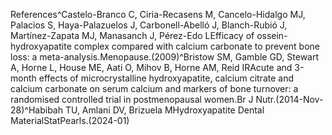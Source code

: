 References^Castelo-Branco C, Ciria-Recasens M, Cancelo-Hidalgo MJ, Palacios S, Haya-Palazuelos J, Carbonell-Abelló J, Blanch-Rubió J, Martínez-Zapata MJ, Manasanch J, Pérez-Edo LEfficacy of ossein-hydroxyapatite complex compared with calcium carbonate to prevent bone loss: a meta-analysis.Menopause.(2009)^Bristow SM, Gamble GD, Stewart A, Horne L, House ME, Aati O, Mihov B, Horne AM, Reid IRAcute and 3-month effects of microcrystalline hydroxyapatite, calcium citrate and calcium carbonate on serum calcium and markers of bone turnover: a randomised controlled trial in postmenopausal women.Br J Nutr.(2014-Nov-28)^Habibah TU, Amlani DV, Brizuela MHydroxyapatite Dental MaterialStatPearls.(2024-01)